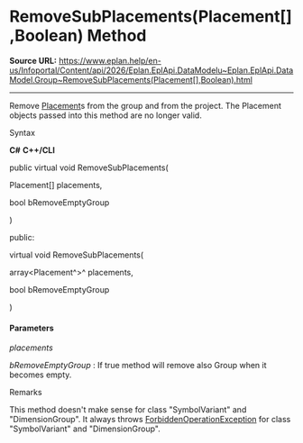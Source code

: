 # RemoveSubPlacements(Placement[],Boolean) Method

**Source URL:** https://www.eplan.help/en-us/Infoportal/Content/api/2026/Eplan.EplApi.DataModelu~Eplan.EplApi.DataModel.Group~RemoveSubPlacements(Placement[],Boolean).html

---

Remove [Placement](Eplan.EplApi.DataModelu~Eplan.EplApi.DataModel.Placement.html)s from the group and from the project. The Placement objects passed into this method are no longer valid.

Syntax

**C#**
**C++/CLI**


public virtual void RemoveSubPlacements( 

   Placement[] placements,

   bool bRemoveEmptyGroup

)

public:

virtual void RemoveSubPlacements( 

   array<Placement^>^ placements,

   bool bRemoveEmptyGroup

)


#### Parameters

*placements*


*bRemoveEmptyGroup*
:   If true method will remove also Group when it becomes empty.

Remarks

This method doesn't make sense for class "SymbolVariant" and "DimensionGroup". It always throws [ForbiddenOperationException](Eplan.EplApi.DataModelu~Eplan.EplApi.DataModel.ForbiddenOperationException.html) for class "SymbolVariant" and "DimensionGroup".
